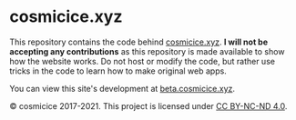 # cosmicice.xyz

This repository contains the code behind [cosmicice.xyz](https://cosmicice.xyz). **I will not be accepting any contributions** as this repository is made available to show how the website works. Do not host or modify the code, but rather use tricks in the code to learn how to make original web apps.

You can view this site's development at [beta.cosmicice.xyz](https://beta.cosmicice.xyz).

&copy; cosmicice 2017-2021. This project is licensed under [CC BY-NC-ND 4.0](./LICENSE.md).
